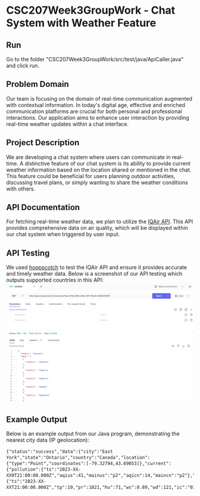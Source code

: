 # CSC207Week3GroupWork - Chat System with Weather Feature

## Run
Go to the folder "CSC207Week3GroupWork/src/test/java/ApiCaller.java" and click run.

## Problem Domain
Our team is focusing on the domain of real-time communication augmented with contextual information. In today's digital age, effective and enriched communication platforms are crucial for both personal and professional interactions. Our application aims to enhance user interaction by providing real-time weather updates within a chat interface.

## Project Description
We are developing a chat system where users can communicate in real-time. A distinctive feature of our chat system is its ability to provide current weather information based on the location shared or mentioned in the chat. This feature could be beneficial for users planning outdoor activities, discussing travel plans, or simply wanting to share the weather conditions with others.

## API Documentation
For fetching real-time weather data, we plan to utilize the [IQAir API](https://www.iqair.com/air-pollution-data-api). This API provides comprehensive data on air quality, which will be displayed within our chat system when triggered by user input.

## API Testing
We used [hoppscotch](https://hoppscotch.io/) to test the IQAir API and ensure it provides accurate and timely weather data. Below is a screenshot of our API testing which outputs supported countries in this API:
![API Testing Screenshot](testAPI.png)

## Example Output
Below is an example output from our Java program, demonstrating the nearest city data (IP geolocation):
```plaintext
{"status":"success","data":{"city":"East York","state":"Ontario","country":"Canada","location":{"type":"Point","coordinates":[-79.32794,43.69053]},"current":{"pollution":{"ts":"2023-XX-XX9T21:00:00.000Z","aqius":41,"mainus":"p2","aqicn":14,"maincn":"p2"},"weather":{"ts":"2023-XX-XXT21:00:00.000Z","tp":19,"pr":1021,"hu":71,"ws":0.89,"wd":121,"ic":"01d"}}}}

